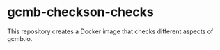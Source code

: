 # gcmb-checkson-checks

This repository creates a Docker image that checks different aspects of gcmb.io.
